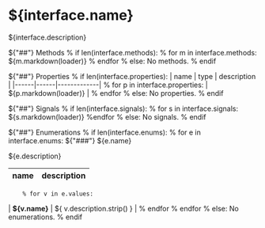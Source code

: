 # ${interface.name}

${interface.description}

${"##"} Methods
% if len(interface.methods):
    % for m in interface.methods:
${m.markdown(loader)}
    % endfor
% else:
No methods.
% endif

${"##"} Properties
% if len(interface.properties):
| name | type | description |
|------|------|-------------|
    % for p in interface.properties:
| ${p.markdown(loader)} |
    % endfor
% else:
No properties.
% endif

${"##"} Signals
% if len(interface.signals):
    % for s in interface.signals:
${s.markdown(loader)}
    %endfor
% else:
No signals.
% endif

${"##"} Enumerations
% if len(interface.enums):
    % for e in interface.enums:
${"###"} ${e.name}

${e.description}

| name | description |
|------|-------------|
        % for v in e.values:
| **${v.name}** | ${ v.description.strip() } |
        % endfor
    % endfor
% else:
No enumerations.
% endif
